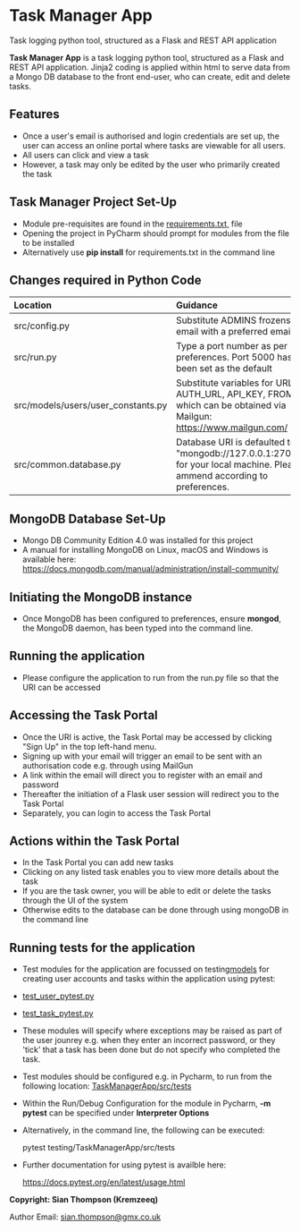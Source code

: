 # Task Manager App
Task logging python tool, structured as a Flask and REST API application

**Task Manager App** is a task logging python tool, structured as a Flask and REST API application.
Jinja2 coding is applied within html to serve data from a Mongo DB database to the front end-user, who can create, edit and delete tasks.

## Features

- Once a user's email is authorised and login credentials are set up, the user can access an online portal where tasks are viewable for all users.
- All users can click and view a task
- However, a task may only be edited by the user who primarily created the task
 
## Task Manager Project Set-Up

- Module pre-requisites are found in the <a href="https://github.com/Kremzeeq/TaskManagerApp/blob/master/requirements.txt">requirements.txt,</a> file
- Opening the project in PyCharm should prompt for modules from the file to be installed
- Alternatively use **pip install** for requirements.txt in the command line

## Changes required in Python Code

| Location                           | Guidance                                                                                       |
|:-----------------------------------|:-----------------------------------------------------------------------------------------------|
| src/config.py                      | Substitute ADMINS frozenset email with a preferred email                                       |
| src/run.py                         | Type a port number as per preferences. Port 5000 has been set as the default                   |
| src/models/users/user_constants.py | Substitute variables for URL, AUTH_URL, API_KEY, FROM which can be obtained via Mailgun: https://www.mailgun.com/           |
| src/common.database.py             | Database URI is defaulted to "mongodb://127.0.0.1:27017" for your local machine. Please ammend according to preferences.           |


## MongoDB Database Set-Up

- Mongo DB Community Edition 4.0 was installed for this project
- A manual for installing MongoDB on Linux, macOS and Windows is available here:
https://docs.mongodb.com/manual/administration/install-community/

## Initiating the MongoDB instance

- Once MongoDB has been configured to preferences, ensure **mongod**, the MongoDB daemon, has been typed into the command line.

## Running the application

- Please configure the application to run from the run.py file so that the URI can be accessed

## Accessing the **Task Portal**

- Once the URI is active, the Task Portal may be accessed by clicking "Sign Up" in the top left-hand menu.
- Signing up with your email will trigger an email to be sent with an authorisation code e.g. through using MailGun
- A link within the email will direct you to register with an email and password
- Thereafter the initiation of a Flask user session will redirect you to the Task Portal
- Separately, you can login to access the Task Portal

## Actions within the **Task Portal**

- In the Task Portal you can add new tasks
- Clicking on any listed task enables you to view more details about the task
- If you are the task owner, you will be able to edit or delete the tasks through the UI of the system
- Otherwise edits to the database can be done through using mongoDB in the command line

## Running tests for the application

- Test modules for the application are focussed on testing<a href="https://github.com/Kremzeeq/TaskManagerApp/tree/master/src/models">models</a> for creating user accounts and tasks within the application using pytest:

- <a href="https://github.com/Kremzeeq/TaskManagerApp/blob/master/src/tests/test_user_pytest.py">test_user_pytest.py</a>
- <a href="https://github.com/Kremzeeq/TaskManagerApp/blob/master/src/tests/test_task_pytest.py">test_task_pytest.py</a>

- These modules will specify where exceptions may be raised as part of the user jounrey e.g. when they enter an incorrect password, or they 'tick' that a task has been done but do not specify who completed the task. 

- Test modules should be configured e.g. in Pycharm, to run from the following location: <a href="https://github.com/Kremzeeq/TaskManagerApp/blob/master/src/tests">TaskManagerApp/src/tests</a>

- Within the Run/Debug Configuration for the module in Pycharm, **-m pytest** can be specified under **Interpreter Options**

- Alternatively, in the command line, the following can be executed:

  pytest testing/TaskManagerApp/src/tests
  
- Further documentation for using pytest is availble here:
  
  https://docs.pytest.org/en/latest/usage.html

**Copyright: Sian Thompson (Kremzeeq)**

Author Email: sian.thompson@gmx.co.uk
